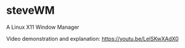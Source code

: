 # steveWM
A Linux X11 Window Manager

Video demonstration and explanation: https://youtu.be/LelSKwXAdX0
